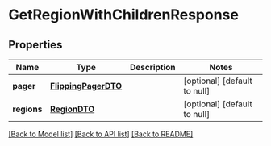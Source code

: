 # GetRegionWithChildrenResponse

## Properties
Name | Type | Description | Notes
------------ | ------------- | ------------- | -------------
**pager** | [**FlippingPagerDTO**](FlippingPagerDTO.md) |  | [optional] [default to null]
**regions** | [**RegionDTO**](RegionDTO.md) |  | [optional] [default to null]

[[Back to Model list]](../README.md#documentation-for-models) [[Back to API list]](../README.md#documentation-for-api-endpoints) [[Back to README]](../README.md)


